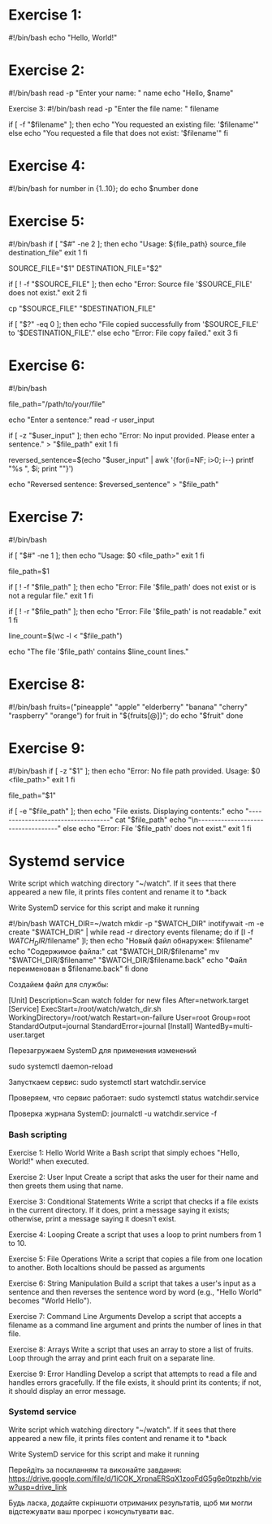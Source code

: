 # Exercise 1:
#!/bin/bash
echo "Hello, World!"

# Exercise 2:
#!/bin/bash
read -p "Enter your name: " name
echo "Hello, $name"

Exercise 3:
#!/bin/bash
read -p "Enter the file name: " filename

if [ -f "$filename" ]; then
  echo "You requested an existing file: '$filename'"
else
  echo "You requested a file that does not exist: '$filename'"
fi

# Exercise 4:
#!/bin/bash
for number in {1..10}; do
  echo $number
done

# Exercise 5:
#!/bin/bash
if [ "$#" -ne 2 ]; then
    echo "Usage: ${file_path} source_file destination_file"
    exit 1
fi

SOURCE_FILE="$1"
DESTINATION_FILE="$2"

if [ ! -f "$SOURCE_FILE" ]; then
    echo "Error: Source file '$SOURCE_FILE' does not exist."
    exit 2
fi

cp "$SOURCE_FILE" "$DESTINATION_FILE"

if [ "$?" -eq 0 ]; then
    echo "File copied successfully from '$SOURCE_FILE' to '$DESTINATION_FILE'."
else
    echo "Error: File copy failed."
    exit 3
fi

# Exercise 6:
#!/bin/bash

file_path="/path/to/your/file"

echo "Enter a sentence:"
read -r user_input

if [ -z "$user_input" ]; then
    echo "Error: No input provided. Please enter a sentence." > "$file_path"
    exit 1
fi

reversed_sentence=$(echo "$user_input" | awk '{for(i=NF; i>0; i--) printf "%s ", $i; print ""}')

echo "Reversed sentence: $reversed_sentence" > "$file_path"


# Exercise 7:
#!/bin/bash

if [ "$#" -ne 1 ]; then
  echo "Usage: $0 <file_path>"
  exit 1
fi

file_path=$1

if [ ! -f "$file_path" ]; then
  echo "Error: File '$file_path' does not exist or is not a regular file."
  exit 1
fi

if [ ! -r "$file_path" ]; then
  echo "Error: File '$file_path' is not readable."
  exit 1
fi

line_count=$(wc -l < "$file_path")

echo "The file '$file_path' contains $line_count lines."

# Exercise 8:
#!/bin/bash
fruits=("pineapple" "apple" "elderberry" "banana" "cherry" "raspberry" "orange")
for fruit in "${fruits[@]}"; do
    echo "$fruit"
done


# Exercise 9:
#!/bin/bash
if [ -z "$1" ]; then
  echo "Error: No file path provided. Usage: $0 <file_path>"
  exit 1
fi

file_path="$1"

if [ -e "$file_path" ]; then
  echo "File exists. Displaying contents:"
  echo "-----------------------------------"
  cat "$file_path"
  echo "\n-----------------------------------"
else
  echo "Error: File '$file_path' does not exist."
  exit 1
fi

# Systemd service

Write script which watching directory "~/watch". If it sees that there appeared a new file, it prints files content and rename it to *.back

Write SystemD service for this script and make it running

#!/bin/bash
WATCH_DIR=~/watch
mkdir -p "$WATCH_DIR"
inotifywait -m -e create "$WATCH_DIR" | while read -r directory events filename;
do
if [I -f $WATCH_DIR/$filename" ]l; then
echo "Новый файл обнаружен: $filename"
echo
"Содержимое файла:"
cat "$WATCH_DIR/$filename"
mv "$WATCH_DIR/$filename" "$WATCH_DIR/$filename.back"
echo
"Файл переименован в $filename.back"
fi
done

Создайем файл для службы:

[Unit]
Description=Scan watch folder for new files
After=network.target
[Service]
ExecStart=/root/watch/watch_dir.sh
WorkingDirectory=/root/watch
Restart=on-failure
User=root
Group=root
StandardOutput=journal 
StandardError=journal
[Install]
WantedBy=multi-user.target

Перезагружаем SystemD для применения изменений

sudo systemctl daemon-reload

Запусткаем сервис:
sudo systemctl start watchdir.service

Проверяем, что сервис работает:
sudo systemctl status watchdir.service

Проверка журнала SystemD:
journalctl -u watchdir.service -f










### Bash scripting

Exercise 1: Hello World
Write a Bash script that simply echoes "Hello, World!" when executed.

Exercise 2: User Input
Create a script that asks the user for their name and then greets them using that name.

Exercise 3: Conditional Statements
Write a script that checks if a file exists in the current directory. If it does, print a message saying it exists; otherwise, print a message saying it doesn't exist.

Exercise 4: Looping
Create a script that uses a loop to print numbers from 1 to 10.

Exercise 5: File Operations
Write a script that copies a file from one location to another. Both localtions should be passed as arguments

Exercise 6: String Manipulation
Build a script that takes a user's input as a sentence and then reverses the sentence word by word (e.g., "Hello World" becomes "World Hello").

Exercise 7: Command Line Arguments
Develop a script that accepts a filename as a command line argument and prints the number of lines in that file.

Exercise 8: Arrays
Write a script that uses an array to store a list of fruits. Loop through the array and print each fruit on a separate line.

Exercise 9: Error Handling
Develop a script that attempts to read a file and handles errors gracefully. If the file exists, it should print its contents; if not, it should display an error message.


### Systemd service

Write script which watching directory "~/watch". If it sees that there appeared a new file, it prints files content and rename it to *.back

Write SystemD service for this script and make it running

Перейдіть за посиланням та виконайте завдання:
https://drive.google.com/file/d/1iCOK_XrpnaERSqX1zooFdG5g6e0tpzhb/view?usp=drive_link

Будь ласка, додайте скріншоти отриманих результатів, щоб ми могли відстежувати ваш прогрес і консультувати вас.

